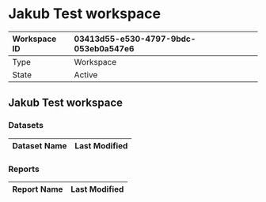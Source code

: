 



# Jakub Test workspace

|Workspace ID|03413d55-e530-4797-9bdc-053eb0a547e6|
| :--- | :--- |
|Type|Workspace|
|State|Active|

## Jakub Test workspace

### Datasets

|Dataset Name|Last Modified|
| :--- | :--- |

### Reports

|Report Name|Last Modified|
| :--- | :--- |
